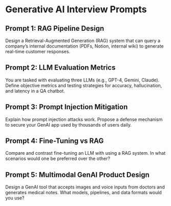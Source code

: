 # Generative AI Interview Prompts

## Prompt 1: RAG Pipeline Design

Design a Retrieval-Augmented Generation (RAG) system that can query a company’s internal documentation (PDFs, Notion, internal wiki) to generate real-time customer responses.

## Prompt 2: LLM Evaluation Metrics

You are tasked with evaluating three LLMs (e.g., GPT-4, Gemini, Claude). Define objective metrics and testing strategies for accuracy, hallucination, and latency in a QA chatbot.

## Prompt 3: Prompt Injection Mitigation

Explain how prompt injection attacks work. Propose a defense mechanism to secure your GenAI app used by thousands of users daily.

## Prompt 4: Fine-Tuning vs RAG

Compare and contrast fine-tuning an LLM with using a RAG system. In what scenarios would one be preferred over the other?

## Prompt 5: Multimodal GenAI Product Design

Design a GenAI tool that accepts images and voice inputs from doctors and generates medical notes. What models, pipelines, and data formats would you use?